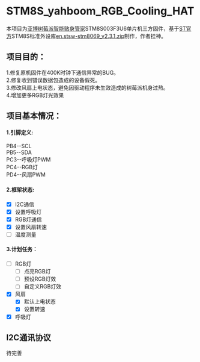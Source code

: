 # STM8S_yahboom_RGB_Cooling_HAT
本项目为[亚博树莓派智能贴身管家](https://www.yahboom.com/study/RGB_Cooling_HAT)STM8S003F3U6单片机三方固件，基于[ST官方](https://www.st.com/)STM8S标准外设库[en.stsw-stm8069_v2.3.1.zip](https://www.st.com/content/st_com/zh/products/embedded-software/mcu-mpu-embedded-software/stm8-embedded-software/stsw-stm8069.html)制作，作者挂神。   
## 项目目的：
1.修复原机固件在400K时钟下通信异常的BUG。  
2.修复收到错误数据包造成的设备假死。  
3.修改风扇上电状态，避免因驱动程序未生效造成的树莓派机身过热。  
4.增加更多RGB灯光效果
## 项目基本情况：
#### 1.引脚定义:
PB4--SCL  
PB5--SDA  
PC3--呼吸灯PWM  
PC4--RGB灯  
PD4--风扇PWM  
#### 2.框架状态:
- [x] I2C通信
- [x] 设置呼吸灯
- [x] RGB灯通信
- [x] 设置风扇转速
- [ ] 温度测量
#### 3.计划任务：
- [ ] RGB灯
  - [ ] 点亮RGB灯
  - [ ] 预设RGB灯效
  - [ ] 自定义RGB灯效
- [x] 风扇
  - [x] 默认上电状态
  - [x] 设置转速
- [x] 呼吸灯
## I2C通讯协议
待完善
